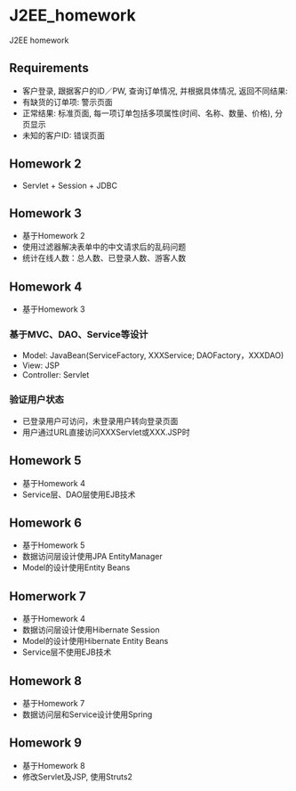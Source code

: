 # J2EE_homework
J2EE homework

## Requirements
* 客户登录, 跟据客户的ID／PW, 查询订单情况, 并根据具体情况, 返回不同结果:
* 有缺货的订单项: 警示页面
* 正常结果: 标准页面, 每一项订单包括多项属性(时间、名称、数量、价格), 分页显示
* 未知的客户ID: 错误页面

## Homework 2
* Servlet + Session + JDBC

## Homework 3
* 基于Homework 2
* 使用过滤器解决表单中的中文请求后的乱码问题
* 统计在线人数：总人数、已登录人数、游客人数

## Homework 4
* 基于Homework 3
### 基于MVC、DAO、Service等设计
* Model: JavaBean(ServiceFactory, XXXService; DAOFactory，XXXDAO)
* View: JSP
* Controller: Servlet

### 验证用户状态
* 已登录用户可访问，未登录用户转向登录页面
* 用户通过URL直接访问XXXServlet或XXX.JSP时

## Homework 5
* 基于Homework 4
* Service层、DAO层使用EJB技术

## Homework 6
* 基于Homework 5
* 数据访问层设计使用JPA EntityManager
* Model的设计使用Entity Beans

## Homerwork 7
* 基于Homework 4
* 数据访问层设计使用Hibernate Session
* Model的设计使用Hibernate Entity Beans
* Service层不使用EJB技术

## Homework 8
* 基于Homework 7
* 数据访问层和Service设计使用Spring

## Homework 9
* 基于Homework 8
* 修改Servlet及JSP, 使用Struts2